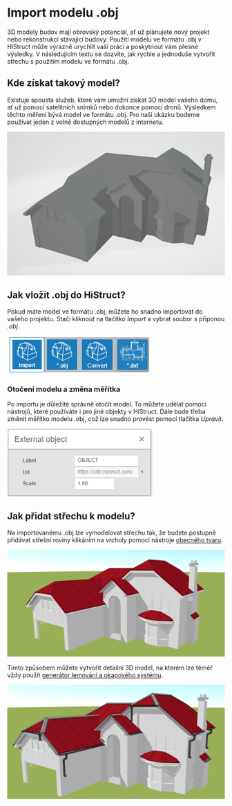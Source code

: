 # Import modelu .obj
3D modely budov mají obrovský potenciál, ať už plánujete nový projekt nebo rekonstrukci stávající budovy. Použití modelu ve formátu .obj v HiStruct může výrazně urychlit vaši práci a poskytnout vám přesné výsledky. V následujícím textu se dozvíte, jak rychle a jednoduše vytvořit střechu s použitím modelu ve formátu .obj.

## Kde získat takový model?
Existuje spousta služeb, které vám umožní získat 3D model vašeho domu, ať už pomocí satelitních snímků nebo dokonce pomocí dronů. Výsledkem těchto měření bývá model ve formátu .obj. Pro naši ukázku budeme používat jeden z volně dostupných modelů z internetu.

![Model OBJ](img/objModelBase.png)

## Jak vložit .obj do HiStruct?
Pokud máte model ve formátu .obj, můžete ho snadno importovat do vašeho projektu. Stačí kliknout na tlačítko *Import* a vybrat soubor s příponou *.obj*.

![Import tlačítko](img/importButton.png)

### Otočení modelu a změna měřítka

Po importu je důležité správně otočit model. To můžete udělat pomocí nástrojů, které používáte i pro jiné objekty v HiStruct. Dále bude třeba změnit měřítko modelu .obj, což lze snadno provést pomocí tlačítka *Upravit*.

![Upravit měřítko](img/externalObjectEdit.png)

## Jak přidat střechu k modelu?
Na importovanému .obj lze vymodelovat střechu tak, že budete postupně přidávat střešní roviny klikáním na vrcholy pomocí nástroje [obecného tvaru](modellingRoofs.md). 

![Model vytvořený s objektem](img/objModel.png)

Tímto způsobem můžete vytvořit detailní 3D model, na kterém lze téměř vždy použít [generátor lemování a okapového systému](roofFlashingGenerator.md).

![Model s okapovými systémy](img/objModelFlashings.png)
